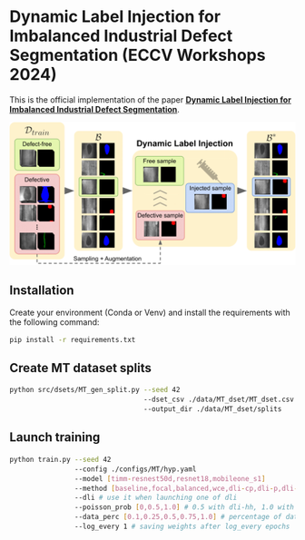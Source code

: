 # Dynamic Label Injection for Imbalanced Industrial Defect Segmentation (ECCV Workshops 2024)

This is the official implementation of the paper [**Dynamic Label Injection for Imbalanced Industrial Defect Segmentation**]().

<p align="center">
  <img src="imgs/dli.png" alt="DLI"/>
</p> 

## Installation

Create your environment (Conda or Venv) and install the requirements with the following command:
```bash
pip install -r requirements.txt
```

## Create MT dataset splits 

```bash
python src/dsets/MT_gen_split.py --seed 42
                                 --dset_csv ./data/MT_dset/MT_dset.csv
                                 --output_dir ./data/MT_dset/splits
```

## Launch training

```bash
python train.py --seed 42
                --config ./configs/MT/hyp.yaml 
                --model [timm-resnest50d,resnet18,mobileone_s1]
                --method [baseline,focal,balanced,wce,dli-cp,dli-p,dli-hh]
                --dli # use it when launching one of dli
                --poisson_prob [0,0.5,1.0] # 0.5 with dli-hh, 1.0 with dli-p, 0 otherwise
                --data_perc [0.1,0.25,0.5,0.75,1.0] # percentage of data in the training set
                --log_every 1 # saving weights after log_every epochs
```

